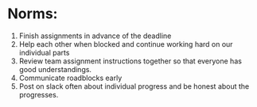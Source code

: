 # Norms:

1. Finish assignments in advance of the deadline
2. Help each other when blocked and continue working hard on our individual parts
3. Review team assignment instructions together so that everyone has good understandings.
4. Communicate roadblocks early
5. Post on slack often about individual progress and be honest about the progresses.
